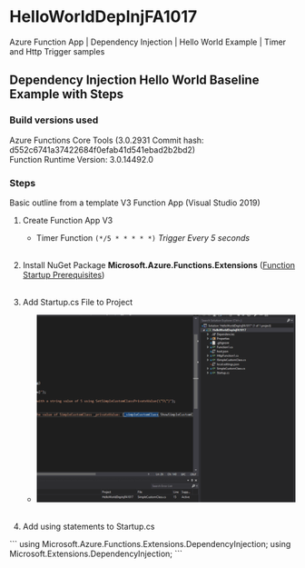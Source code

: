 # HelloWorldDepInjFA1017
Azure Function App | Dependency Injection | Hello World Example | Timer and Http Trigger samples

## Dependency Injection Hello World Baseline Example with Steps

### Build versions used

Azure Functions Core Tools (3.0.2931 Commit hash: d552c6741a37422684f0efab41d541ebad2b2bd2)  
Function Runtime Version: 3.0.14492.0

### Steps

Basic outline from a template V3 Function App (Visual Studio 2019)

1. Create Function App V3
   * Timer Function ```(*/5 * * * * *)``` *Trigger Every 5 seconds* </br></br>
1. Install NuGet Package **Microsoft.Azure.Functions.Extensions** ([Function Startup Prerequisites](https://docs.microsoft.com/bs-latn-ba/azure/azure-functions/functions-dotnet-dependency-injection#prerequisites)) </br></br>
1. Add Startup.cs File to Project
   * ![Add Startup.cs](https://github.com/Rocco5689/HelloWorldDepInjFA1017/blob/DepInjClassInstCheck1017/AddStartup.gif) </br></br>

1. Add using statements to Startup.cs
<p>
```
using Microsoft.Azure.Functions.Extensions.DependencyInjection;
using Microsoft.Extensions.DependencyInjection;
```
</p>
